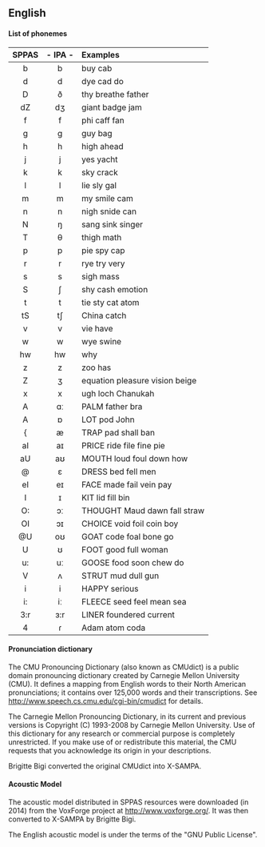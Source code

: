 ## English

#### List of phonemes

| SPPAS | - IPA - | Examples           |
|:-----:|:-------:|:-------------------|
|   b   |   b   | buy cab              |
|   d   |   d   | dye cad do           |
|   D   |   ð   | thy  breathe  father |
|  dZ   |  dʒ   | giant  badge  jam    |
|   f   |   f   | phi  caff  fan       |
|   g   |   ɡ   | guy  bag             |
|   h   |   h   | high  ahead          |
|   j   |   j   | yes  yacht           |
|   k   |   k   | sky  crack           |
|   l   |   l   | lie  sly  gal        |
|   m   |   m   | my  smile  cam       |
|   n   |   n   | nigh  snide  can     |
|   N   |   ŋ   | sang  sink  singer   |
|   T   |   θ   | thigh  math          |
|   p   |   p   | pie  spy  cap        |
|   r   |   r   | rye  try  very       |
|   s   |   s   | sigh  mass           |
|   S   |   ʃ   | shy  cash  emotion   |
|   t   |   t   | tie  sty  cat  atom  |
|  tS   |  tʃ   | China  catch         |
|   v   |   v   | vie  have            |
|   w   |   w   | wye  swine           |
|  hw   |  hw   | why                  |
|   z   |   z   | zoo  has             |
|   Z   |   ʒ   | equation  pleasure  vision  beige |
|   x   |   x   | ugh  loch  Chanukah  |
|   A   |  ɑː   | PALM  father  bra    |
|   A   |   ɒ   | LOT  pod  John       |
|   {   |   æ   | TRAP pad shall  ban  |
|  aI   |  aɪ   | PRICE ride file  fine  pie   |
|  aU   |  aʊ   | MOUTH  loud  foul  down  how |
|   @   |   ɛ   | DRESS  bed  fell  men        |
|  eI   |  eɪ   | FACE  made  fail  vein  pay  |
|   I   |   ɪ   | KIT  lid  fill  bin          |
|  O:   |  ɔː   | THOUGHT  Maud  dawn  fall  straw |
|  OI   |  ɔɪ   | CHOICE  void  foil  coin  boy  |
|  @U   |  oʊ   | GOAT  code  foal  bone  go     |
|   U   |   ʊ   | FOOT  good  full  woman        |
|  u:   |  uː   | GOOSE  food  soon  chew  do    |
|   V   |   ʌ   | STRUT  mud  dull  gun          |
|   i   |   i   | HAPPY  serious                 |
|  i:   |   iː  | FLEECE  seed  feel  mean  sea  |
| 3:r   |  ɜ:r  | LINER  foundered  current      |
|   4   |  ɾ    | Adam  atom  coda  |


#### Pronunciation dictionary

The CMU Pronouncing Dictionary (also known as CMUdict) is a public domain
pronouncing dictionary created by Carnegie Mellon University (CMU).
It defines a mapping from English words to their North American pronunciations;
it contains over 125,000 words and their transcriptions.
See <http://www.speech.cs.cmu.edu/cgi-bin/cmudict> for details.

The Carnegie Mellon Pronouncing Dictionary, in its current and previous
versions is Copyright (C) 1993-2008 by Carnegie Mellon University.
Use of this dictionary for any research or commercial purpose is completely
unrestricted.  If you make use of or redistribute this material, the CMU
requests that you acknowledge its origin in your descriptions.

Brigitte Bigi converted the original CMUdict into X-SAMPA.


#### Acoustic Model

The acoustic model distributed in SPPAS resources were downloaded (in 2014)
from the VoxForge project at <http://www.voxforge.org/>. It was then converted
to X-SAMPA by Brigitte Bigi.

The English acoustic model is under the terms of the "GNU Public License".
